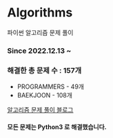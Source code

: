 # Algorithms
파이썬 알고리즘 문제 풀이
### Since 2022.12.13 ~
### 해결한 총 문제 수 : 157개
- PROGRAMMERS - 49개
- BAEKJOON - 108개

[알고리즘 문제 풀이 블로그](https://monzheld.tistory.com/category/%E2%8C%A8%EF%B8%8F%20Algorithms)
#### 모든 문제는 Python3 로 해결했습니다.
